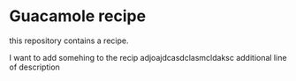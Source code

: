 # Guacamole recipe

this repository contains a recipe.


I want to add somehing to the recip
adjoajdcasdclasmcldaksc
additional line of description


